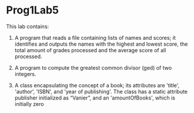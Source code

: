 # Prog1Lab5

This lab contains:

1. A program that reads a file containing lists of names and scores; it identifies and outputs the names with the highest and lowest score, the total amount of grades processed and the average score of all processed.

2. A program to compute the greatest common divisor (ged) of two integers.

3. A class encapsulating the concept of a book; its attributes are 'title', 'author', 'ISBN', and 'year of publishing'. The class has a static attribute publisher initialized as “Vanier”, and an 'amountOfBooks', which is initially zero